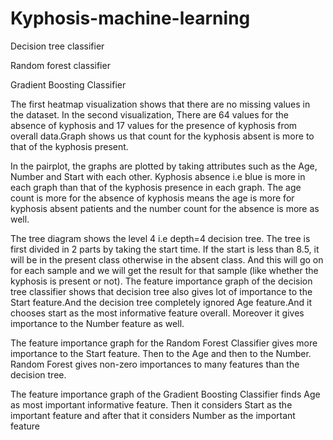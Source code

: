# Kyphosis-machine-learning

Decision tree classifier

Random forest classifier

Gradient Boosting Classifier


The first heatmap visualization shows that there are no missing values in the dataset.
In the second visualization, There are 64 values for the absence of kyphosis and 17 values for the presence of
kyphosis from overall data.Graph shows us that count for the kyphosis absent is more to that of the kyphosis
present.


In the pairplot, the graphs are plotted by taking attributes such as the Age, Number and Start with each other.
Kyphosis absence i.e blue is more in each graph than that of the kyphosis presence in each graph. The age
count is more for the absence of kyphosis means the age is more for kyphosis absent patients and the number
count for the absence is more as well.


The tree diagram shows the level 4 i.e depth=4 decision tree. The tree is first divided in 2 parts by taking the start
time. If the start is less than 8.5, it will be in the present class otherwise in the absent class. And this will go on
for each sample and we will get the result for that sample (like whether the kyphosis is present or not).
The feature importance graph of the decision tree classifier shows that decision tree also gives lot of importance
to the Start feature.And the decision tree completely ignored Age feature.And it chooses start as the most
informative feature overall. Moreover it gives importance to the Number feature as well.


The feature importance graph for the Random Forest Classifier gives more importance to the Start feature. Then
to the Age and then to the Number. Random Forest gives non-zero importances to many features than the
decision tree.


The feature importance graph of the Gradient Boosting Classifier finds Age as most important informative
feature. Then it considers Start as the important feature and after that it considers Number as the important
feature
